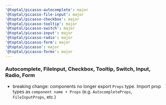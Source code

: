 ```yaml
---
'@toptal/picasso-autocomplete': major
'@toptal/picasso-file-input': major
'@toptal/picasso-checkbox': major
'@toptal/picasso-tooltip': major
'@toptal/picasso-switch': major
'@toptal/picasso-input': major
'@toptal/picasso-radio': major
'@toptal/picasso-form': major
'@toptal/picasso': major
'@toptal/picasso-forms': major
---
```


### Autocomplete, FileInput, Checkbox, Tooltip, Switch, Input, Radio, Form

- breaking change: components no longer export `Props` type. Import prop types as `component name + Props` (e.g. `AutocompleteProps`, `FileInputProps`, etc.)
